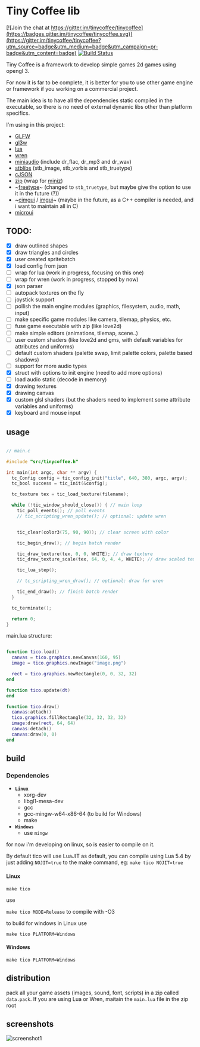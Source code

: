 # Tiny Coffee lib

[![Join the chat at https://gitter.im/tinycoffee/tinycoffee](https://badges.gitter.im/tinycoffee/tinycoffee.svg)](https://gitter.im/tinycoffee/tinycoffee?utm_source=badge&utm_medium=badge&utm_campaign=pr-badge&utm_content=badge)
[![Build Status](https://travis-ci.org/canoi12/tinycoffee.svg?branch=master)](https://travis-ci.org/canoi12/tinycoffee)

Tiny Coffee is a framework to develop simple games 2d games using opengl 3.

For now it is far to be complete, it is better for you to use other game engine or framework if you working on a commercial project.

The main idea is to have all the dependencies static compiled in the executable, so there is no need of external dynamic libs other than platform specifics.

I'm using in this project:

- [GLFW](https://www.glfw.org/)
- [gl3w](https://github.com/skaslev/gl3w)
- [lua](https://www.lua.org/)
- [wren](http://wren.io/)
- [miniaudio](https://github.com/dr-soft/miniaudio/) (include dr_flac, dr_mp3 and dr_wav)
- [stblibs](https://github.com/nothings/stb) (stb_image, stb_vorbis and stb_truetype)
- [cJSON](https://github.com/DaveGamble/cJSON)
- [zip](https://github.com/kuba--/zip) (wrap for [miniz](https://github.com/richgel999/miniz))
- ~[freetype](https://www.freetype.org/)~ (changed to `stb_truetype`, but maybe give the option to use it in the future (?))
- ~[cimgui](https://github.com/cimgui/cimgui/) / [imgui](https://github.com/ocornut/imgui/)~ (maybe in the future, as a C++ compiler is needed, and i want to maintain all in C)
- [microui](https://github.com/rxi/microui)

## TODO:

- [x] draw outlined shapes
- [x] draw triangles and circles
- [x] user created spritebatch
- [x] load config from json
- [ ] wrap for lua (work in progress, focusing on this one)
- [ ] wrap for wren (work in progress, stopped by now)
- [x] json parser
- [ ] autopack textures on the fly
- [ ] joystick support
- [ ] pollish the main engine modules (graphics, filesystem, audio, math, input)
- [ ] make specific game modules like camera, tilemap, physics, etc.
- [ ] fuse game executable with zip (like love2d)
- [ ] make simple editors (animations, tilemap, scene..)
- [ ] user custom shaders (like love2d and gms, with default variables for attributes and uniforms)
- [ ] default custom shaders (palette swap, limit palette colors, palette based shadows)
- [ ] support for more audio types
- [x] struct with options to init engine (need to add more options)
- [ ] load audio static (decode in memory)
- [x] drawing textures
- [x] drawing canvas
- [x] custom glsl shaders (but the shaders need to implement some attribute variables and uniforms)
- [x] keyboard and mouse input

## usage

```c

// main.c

#include "src/tinycoffee.h"

int main(int argc, char ** argv) {
  tc_Config config = tic_config_init("title", 640, 380, argc, argv);
  tc_bool success = tic_init(&config);

  tc_texture tex = tic_load_texture(filename);

  while (!tic_window_should_close()) { // main loop
    tic_poll_events(); // poll events
    // tic_scripting_wren_update(); // optional: update wren


    tic_clear(color3(75, 90, 90)); // clear screen with color

    tic_begin_draw(); // begin batch render

    tic_draw_texture(tex, 0, 0, WHITE); // draw texture
    tic_draw_texture_scale(tex, 64, 0, 4, 4, WHITE); // draw scaled texture

    tic_lua_step();

    // tc_scripting_wren_draw(); // optional: draw for wren

    tic_end_draw(); // finish batch render
  }

  tc_terminate();

  return 0;
}

```

main.lua structure:

```lua

function tico.load()
  canvas = tico.graphics.newCanvas(160, 95)
  image = tico.graphics.newImage("image.png")

  rect = tico.graphics.newRectangle(0, 0, 32, 32)
end

function tico.update(dt)
end

function tico.draw()
  canvas:attach()
  tico.graphics.fillRectangle(32, 32, 32, 32)
  image:draw(rect, 64, 64)
  canvas:detach()
  canvas:draw(0, 0)
end

```

## build

### Dependencies
  - **`Linux`**
    - xorg-dev
    - libgl1-mesa-dev
    - gcc
    - gcc-mingw-w64-x86-64 (to build for Windows)
    - make
  - **`Windows`**
    - use `mingw`

for now i'm developing on linux, so is easier to compile on it. 

By default tico will use LuaJIT as default, you can compile using Lua 5.4 by just adding
`NOJIT=true` to the make command, eg: `make tico NOJIT=true`

#### Linux

`make tico`

use

`make tico MODE=Release` to compile with -O3

to build for windows in Linux use

`make tico PLATFORM=Windows`

#### Windows

`make tico PLATFORM=Windows`


## distribution

pack all your game assets (images, sound, font, scripts) in a zip called `data.pack`.
If you are using Lua or Wren, maitain the `main.lua` file in the zip root

## screenshots

![screenshot1](https://user-images.githubusercontent.com/15099243/82740604-ba664400-9d20-11ea-9e89-45dc15a7282f.png)
